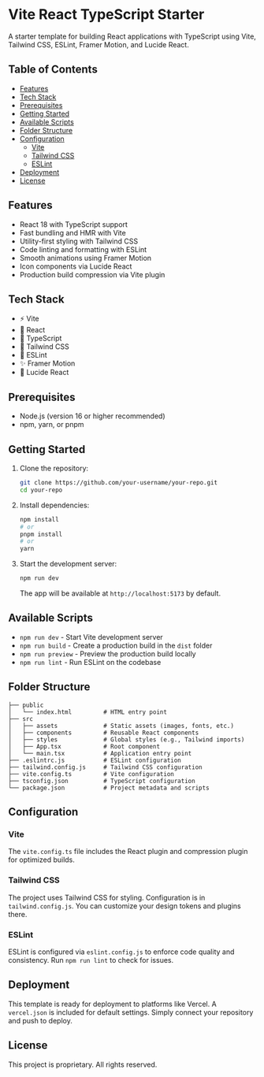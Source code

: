 # Vite React TypeScript Starter

A starter template for building React applications with TypeScript using Vite, Tailwind CSS, ESLint, Framer Motion, and Lucide React.

## Table of Contents

- [Features](#features)
- [Tech Stack](#tech-stack)
- [Prerequisites](#prerequisites)
- [Getting Started](#getting-started)
- [Available Scripts](#available-scripts)
- [Folder Structure](#folder-structure)
- [Configuration](#configuration)
  - [Vite](#vite)
  - [Tailwind CSS](#tailwind-css)
  - [ESLint](#eslint)
- [Deployment](#deployment)
- [License](#license)

## Features

- React 18 with TypeScript support
- Fast bundling and HMR with Vite
- Utility-first styling with Tailwind CSS
- Code linting and formatting with ESLint
- Smooth animations using Framer Motion
- Icon components via Lucide React
- Production build compression via Vite plugin

## Tech Stack

- ⚡ Vite
- 🔵 React
- 📄 TypeScript
- 🎨 Tailwind CSS
- 🐪 ESLint
- ✨ Framer Motion
- 🗿 Lucide React

## Prerequisites

- Node.js (version 16 or higher recommended)
- npm, yarn, or pnpm

## Getting Started

1. Clone the repository:
   ```bash
   git clone https://github.com/your-username/your-repo.git
   cd your-repo
   ```

2. Install dependencies:
   ```bash
   npm install
   # or
   pnpm install
   # or
   yarn
   ```

3. Start the development server:
   ```bash
   npm run dev
   ```

   The app will be available at `http://localhost:5173` by default.

## Available Scripts

- `npm run dev` - Start Vite development server
- `npm run build` - Create a production build in the `dist` folder
- `npm run preview` - Preview the production build locally
- `npm run lint` - Run ESLint on the codebase

## Folder Structure

```
├── public
│   └── index.html         # HTML entry point
├── src
│   ├── assets             # Static assets (images, fonts, etc.)
│   ├── components         # Reusable React components
│   ├── styles             # Global styles (e.g., Tailwind imports)
│   ├── App.tsx            # Root component
│   └── main.tsx           # Application entry point
├── .eslintrc.js           # ESLint configuration
├── tailwind.config.js     # Tailwind CSS configuration
├── vite.config.ts         # Vite configuration
├── tsconfig.json          # TypeScript configuration
└── package.json           # Project metadata and scripts
```

## Configuration

### Vite

The `vite.config.ts` file includes the React plugin and compression plugin for optimized builds.

### Tailwind CSS

The project uses Tailwind CSS for styling. Configuration is in `tailwind.config.js`. You can customize your design tokens and plugins there.

### ESLint

ESLint is configured via `eslint.config.js` to enforce code quality and consistency. Run `npm run lint` to check for issues.

## Deployment

This template is ready for deployment to platforms like Vercel. A `vercel.json` is included for default settings. Simply connect your repository and push to deploy.

## License

This project is proprietary. All rights reserved. 